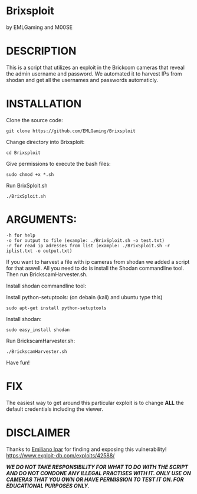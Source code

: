 # Brixsploit
by EMLGaming and M00SE

**DESCRIPTION**
===

This is a script that utilizes an exploit in the Brickcom cameras that reveal the admin username and password.
We automated it to harvest IPs from shodan and get all the usernames and passwords automaticly.

**INSTALLATION**
===
Clone the source code:
```
git clone https://github.com/EMLGaming/Brixsploit
```

Change directory into Brixsploit:
```
cd Brixsploit
```

Give permissions to execute the bash files:
```
sudo chmod +x *.sh
```

Run BrixSploit.sh
```
./BrixSploit.sh
```

**ARGUMENTS:**
===
```
-h for help
-o for output to file (example: ./BrixSploit.sh -o test.txt)
-r for read ip adresses from list (example: ./BrixSploit.sh -r iplist.txt -o output.txt)
```


If you want to harvest a file with ip cameras from shodan we added a script for that aswell.
All you need to do is install the Shodan commandline tool. Then run BrickscamHarvester.sh.

Install shodan commandline tool:

Install python-setuptools: (on debain (kali) and ubuntu type this)
```
sudo apt-get install python-setuptools
```

Install shodan:
```
sudo easy_install shodan
```

Run BrickscamHarvester.sh:
```
./BrickscamHarvester.sh
```

Have fun!

**FIX**
===
The easiest way to get around this particular exploit is to change **ALL** the default credentials including the viewer.

**DISCLAIMER**
===

Thanks to [Emiliano Ipar](https://twitter.com/maninoipar) for finding and exposing this vulnerability! https://www.exploit-db.com/exploits/42588/

***WE DO NOT TAKE RESPONSIBILITY FOR WHAT TO DO WITH THE SCRIPT AND DO NOT CONDONE ANY ILLEGAL PRACTISES WITH IT. ONLY USE ON CAMERAS THAT YOU OWN OR HAVE PERMISSION TO TEST IT ON. FOR EDUCATIONAL PURPOSES ONLY.***
